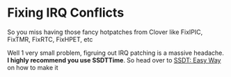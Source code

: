 # Fixing IRQ Conflicts

So you miss having those fancy hotpatches from Clover like FixIPIC, FixTMR, FixRTC, FixHPET, etc

Well 1 very small problem, figruing out IRQ patching is a massive headache. **I highly recommend you use SSDTTime**. So head over to [SSDT: Easy Way](/ssdt-easy.md) on how to make it
